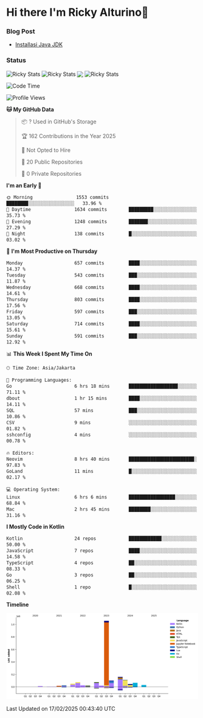 # Hi there I'm Ricky Alturino👋

### Blog Post

<!-- BLOG-POST-LIST:START -->

- [Installasi Java JDK](https://onirutla.medium.com/installasi-java-jdk-ec701beeb5cb?source=rss-d9d81c918cc9------2)
<!-- BLOG-POST-LIST:END -->

### Status

<img align="center" alt="Ricky Stats" src="https://github-readme-stats.vercel.app/api?username=Alturino&theme=dark&show_icons=true&hide_border=false" />
<img align="center" alt="Ricky Stats" src="https://github-readme-stats.vercel.app/api/top-langs/?username=Alturino&theme=dark&show_icons=true&layout=compact"/>
<img align="center" width="640px" src="https://github-readme-stats.vercel.app/api/wakatime?username=Alturino&layout=compact&hide_border=true&theme=dark">
<img align="center" alt="Ricky Stats" src="https://leetcard.jacoblin.cool/onirutla?border=0&radius=20&ext=activity"/>

<!--START_SECTION:waka-->
![Code Time](http://img.shields.io/badge/Code%20Time-982%20hrs%2039%20mins-blue)

![Profile Views](http://img.shields.io/badge/Profile%20Views-0-blue)

**🐱 My GitHub Data** 

> 📦 ? Used in GitHub's Storage 
 > 
> 🏆 162 Contributions in the Year 2025
 > 
> 🚫 Not Opted to Hire
 > 
> 📜 20 Public Repositories 
 > 
> 🔑 0 Private Repositories 
 > 
**I'm an Early 🐤** 

```text
🌞 Morning                1553 commits        ████████░░░░░░░░░░░░░░░░░   33.96 % 
🌆 Daytime                1634 commits        █████████░░░░░░░░░░░░░░░░   35.73 % 
🌃 Evening                1248 commits        ███████░░░░░░░░░░░░░░░░░░   27.29 % 
🌙 Night                  138 commits         █░░░░░░░░░░░░░░░░░░░░░░░░   03.02 % 
```
📅 **I'm Most Productive on Thursday** 

```text
Monday                   657 commits         ████░░░░░░░░░░░░░░░░░░░░░   14.37 % 
Tuesday                  543 commits         ███░░░░░░░░░░░░░░░░░░░░░░   11.87 % 
Wednesday                668 commits         ████░░░░░░░░░░░░░░░░░░░░░   14.61 % 
Thursday                 803 commits         ████░░░░░░░░░░░░░░░░░░░░░   17.56 % 
Friday                   597 commits         ███░░░░░░░░░░░░░░░░░░░░░░   13.05 % 
Saturday                 714 commits         ████░░░░░░░░░░░░░░░░░░░░░   15.61 % 
Sunday                   591 commits         ███░░░░░░░░░░░░░░░░░░░░░░   12.92 % 
```


📊 **This Week I Spent My Time On** 

```text
🕑︎ Time Zone: Asia/Jakarta

💬 Programming Languages: 
Go                       6 hrs 18 mins       ██████████████████░░░░░░░   71.11 % 
dbout                    1 hr 15 mins        ████░░░░░░░░░░░░░░░░░░░░░   14.11 % 
SQL                      57 mins             ███░░░░░░░░░░░░░░░░░░░░░░   10.86 % 
CSV                      9 mins              ░░░░░░░░░░░░░░░░░░░░░░░░░   01.82 % 
sshconfig                4 mins              ░░░░░░░░░░░░░░░░░░░░░░░░░   00.78 % 

🔥 Editors: 
Neovim                   8 hrs 40 mins       ████████████████████████░   97.83 % 
GoLand                   11 mins             █░░░░░░░░░░░░░░░░░░░░░░░░   02.17 % 

💻 Operating System: 
Linux                    6 hrs 6 mins        █████████████████░░░░░░░░   68.84 % 
Mac                      2 hrs 45 mins       ████████░░░░░░░░░░░░░░░░░   31.16 % 
```

**I Mostly Code in Kotlin** 

```text
Kotlin                   24 repos            ████████████░░░░░░░░░░░░░   50.00 % 
JavaScript               7 repos             ████░░░░░░░░░░░░░░░░░░░░░   14.58 % 
TypeScript               4 repos             ██░░░░░░░░░░░░░░░░░░░░░░░   08.33 % 
Go                       3 repos             ██░░░░░░░░░░░░░░░░░░░░░░░   06.25 % 
Shell                    1 repo              █░░░░░░░░░░░░░░░░░░░░░░░░   02.08 % 
```



**Timeline**

![Lines of Code chart](https://raw.githubusercontent.com/Alturino/Alturino/main/assets/bar_graph.png)


 Last Updated on 17/02/2025 00:43:40 UTC
<!--END_SECTION:waka-->
